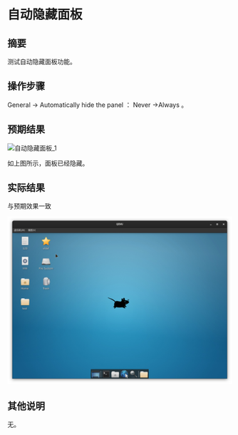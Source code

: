 # 自动隐藏面板

## 摘要

测试自动隐藏面板功能。

## 操作步骤

General -> Automatically hide the panel ： Never ->Always 。

## 预期结果

![自动隐藏面板_1](./img/自动隐藏面板_1.png)

如上图所示，面板已经隐藏。

## 实际结果

与预期效果一致

![自动隐藏面板_2](./img/自动隐藏面板_2.png)


## 其他说明

无。
